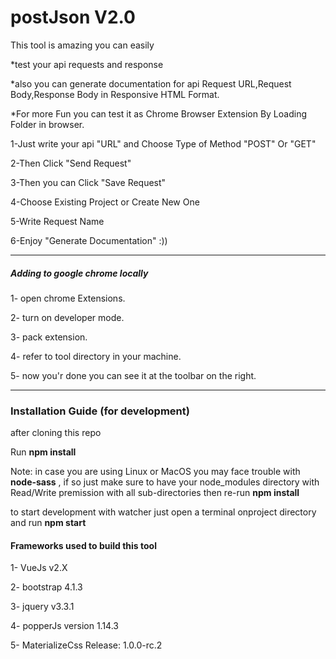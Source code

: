 # postJson V2.0
This tool is amazing you can easily 

*test your api requests and response 

*also you can generate documentation for api Request URL,Request Body,Response Body in Responsive HTML Format. 

*For more Fun you can test it as Chrome Browser Extension By Loading Folder in browser.

1-Just write your api "URL" and Choose Type of Method "POST" Or  "GET" 

2-Then Click "Send Request" 

3-Then you can Click "Save Request" 

4-Choose Existing Project or Create New One

5-Write Request Name 

6-Enjoy "Generate Documentation" :))

   -------------------------------------------------------------------------------------
##### Adding to google chrome locally

1- open chrome Extensions.

2- turn on developer mode.

3- pack extension.

4- refer to tool directory in your machine.

5- now you'r done you can see it at the toolbar on the right.


   -------------------------------------------------------------------------------------
### Installation Guide (for development)

after cloning this repo

Run **npm install**

Note: in case you are using Linux or MacOS
you may face trouble with **node-sass** , if so just make sure to have your node_modules directory with Read/Write premission with all sub-directories then re-run **npm install**

to start development with watcher just open a terminal onproject directory and run **npm start**
#### Frameworks used to build this tool

1- VueJs v2.X

2- bootstrap 4.1.3

3- jquery v3.3.1

4- popperJs version 1.14.3

5- MaterializeCss Release: 1.0.0-rc.2


